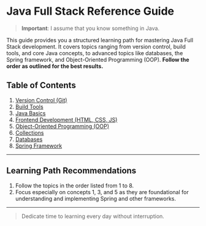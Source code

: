 # Java Full Stack Reference Guide

> **Important**: I assume that you know something in Java.

This guide provides you a structured learning path for mastering Java Full Stack development. It covers topics ranging from version control, build tools, and core Java concepts, to advanced topics like databases, the Spring framework, and Object-Oriented Programming (OOP). **Follow the order as outlined for the best results.**

## Table of Contents

1. [Version Control (Git)](Java-Full-Stack-Reference/1.%20Version%20Control%20(Git)/)
2. [Build Tools](Java-Full-Stack-Reference/2.%20Build%20Tools/)
3. [Java Basics](Java-Full-Stack-Reference/3.%20Java%20Basics/)
4. [Frontend Development (HTML, CSS, JS)](Java-Full-Stack-Reference/4.%20Frontend%20Development%20(HTML,%20CSS,%20JS)/)
5. [Object-Oriented Programming (OOP)](Java-Full-Stack-Reference/5.%20Object-Oriented%20Programming%20(OOP)/)
6. [Collections](Java-Full-Stack-Reference/6.%20Collections/)
7. [Databases](Java-Full-Stack-Reference/7.%20Databases/)
8. [Spring Framework](Java-Full-Stack-Reference/8.%20Spring%20Framework/)

---

## Learning Path Recommendations

1. Follow the topics in the order listed from 1 to 8.
2. Focus especially on concepts 1, 3, and 5 as they are foundational for understanding and implementing Spring and other frameworks.

---

> Dedicate time to learning every day without interruption.
